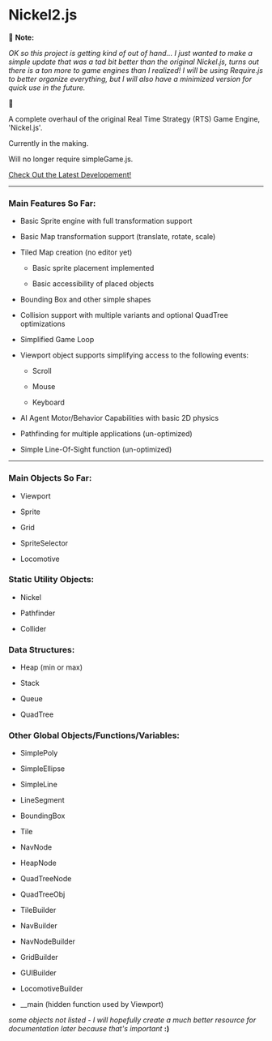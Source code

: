 # Nickel2.js
🔶 **Note:**

*OK so this project is getting kind of out of hand... I just wanted to make a simple update that was a tad bit better than the original Nickel.js, turns out there is a ton more to game engines than I realized! I will be using Require.js to better organize everything, but I will also have a minimized version for quick use in the future.*

🔶

A complete overhaul of the original Real Time Strategy (RTS) Game Engine, 'Nickel.js'.

Currently in the making.

Will no longer require simpleGame.js.

[Check Out the Latest Developement!](http://cs.iupui.edu/~ibsardar/Nickel2/test3.html)

-----

### Main Features So Far:

 - Basic Sprite engine with full transformation support
 
 - Basic Map transformation support (translate, rotate, scale)
 
 - Tiled Map creation (no editor yet)
 
   - Basic sprite placement implemented
   
   - Basic accessibility of placed objects
 
 - Bounding Box and other simple shapes
 
 - Collision support with multiple variants and optional QuadTree optimizations
 
 - Simplified Game Loop
 
 - Viewport object supports simplifying access to the following events:
  
   - Scroll
   
   - Mouse
   
   - Keyboard
   
 - AI Agent Motor/Behavior Capabilities with basic 2D physics
 
 - Pathfinding for multiple applications (un-optimized)
 
 - Simple Line-Of-Sight function (un-optimized)
   
 -----
   
### Main Objects So Far:
 
 - Viewport
   
 - Sprite
   
 - Grid
 
 - SpriteSelector
 
 - Locomotive
 
### Static Utility Objects:

 - Nickel
 
 - Pathfinder
 
 - Collider

### Data Structures:

 - Heap (min or max)
 
 - Stack
 
 - Queue
 
 - QuadTree
   
### Other Global Objects/Functions/Variables:

 - SimplePoly
 
 - SimpleEllipse
 
 - SimpleLine
 
 - LineSegment
 
 - BoundingBox

 - Tile
 
 - NavNode
 
 - HeapNode
 
 - QuadTreeNode
 
 - QuadTreeObj
 
 - TileBuilder
 
 - NavBuilder
 
 - NavNodeBuilder
 
 - GridBuilder
 
 - GUIBuilder
 
 - LocomotiveBuilder
 
 - __main (hidden function used by Viewport)
 
*some objects not listed - I will hopefully create a much better resource for documentation later because that's important* **:)**
 
